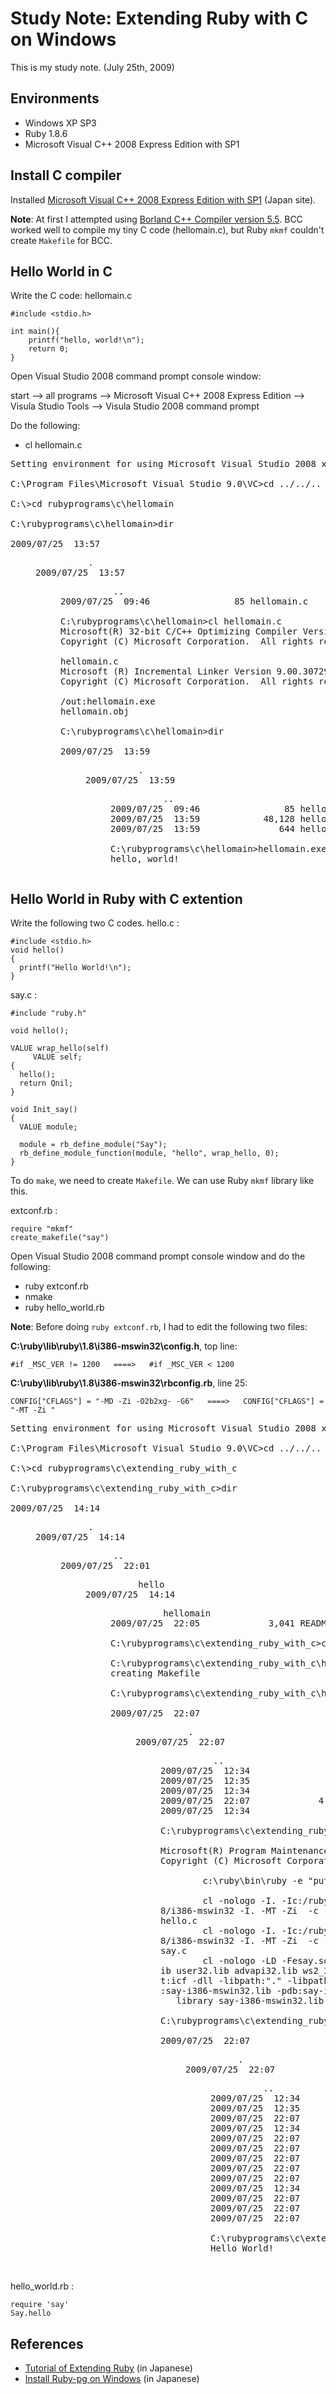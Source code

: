 Study Note: Extending Ruby with C on Windows
============================================

This is my study note. (July 25th, 2009)


Environments
------------
- Windows XP SP3
- Ruby 1.8.6
- Microsoft Visual C++ 2008 Express Edition with SP1


Install C compiler
------------------
Installed [Microsoft Visual C++ 2008 Express Edition with SP1](http://www.microsoft.com/japan/msdn/vstudio/express/) (Japan site).

**Note**: At first I attempted using [Borland C++ Compiler version 5.5](http://edn.embarcadero.com/jp/article/20633). BCC worked well to compile my tiny C code (hellomain.c), but Ruby `mkmf` couldn't create `Makefile` for BCC.


Hello World in C
----------------
Write the C code: hellomain.c

	#include <stdio.h>
	
	int main(){
	    printf("hello, world!\n");
	    return 0;
	}

Open Visual Studio 2008 command prompt console window:

start --> all programs --> Microsoft Visual C++ 2008 Express Edition --> Visula Studio Tools --> Visula Studio 2008 command prompt

Do the following:

- cl hellomain.c

<pre>
Setting environment for using Microsoft Visual Studio 2008 x86 tools.

C:\Program Files\Microsoft Visual Studio 9.0\VC>cd ../../..

C:\>cd rubyprograms\c\hellomain

C:\rubyprograms\c\hellomain>dir

2009/07/25  13:57    <DIR>          .
2009/07/25  13:57    <DIR>          ..
2009/07/25  09:46                85 hellomain.c

C:\rubyprograms\c\hellomain>cl hellomain.c
Microsoft(R) 32-bit C/C++ Optimizing Compiler Version 15.00.30729.01 for 80x86
Copyright (C) Microsoft Corporation.  All rights reserved.

hellomain.c
Microsoft (R) Incremental Linker Version 9.00.30729.01
Copyright (C) Microsoft Corporation.  All rights reserved.

/out:hellomain.exe
hellomain.obj

C:\rubyprograms\c\hellomain>dir

2009/07/25  13:59    <DIR>          .
2009/07/25  13:59    <DIR>          ..
2009/07/25  09:46                85 hellomain.c
2009/07/25  13:59            48,128 hellomain.exe
2009/07/25  13:59               644 hellomain.obj

C:\rubyprograms\c\hellomain>hellomain.exe
hello, world!
</pre>


Hello World in Ruby with C extention
------------------------------------
Write the following two C codes.
hello.c :

	#include <stdio.h>
	void hello()
	{
	  printf("Hello World!\n");
	}

say.c : 

	#include "ruby.h"
	
	void hello();
	
	VALUE wrap_hello(self)
	     VALUE self;
	{
	  hello();
	  return Qnil;
	}
	
	void Init_say()
	{
	  VALUE module;
	
	  module = rb_define_module("Say");
	  rb_define_module_function(module, "hello", wrap_hello, 0);
	}

To do `make`, we need to create `Makefile`. We can use Ruby `mkmf` library like this.

extconf.rb :

	require "mkmf"
	create_makefile("say")

Open Visual Studio 2008 command prompt console window and do the following:

- ruby extconf.rb
- nmake
- ruby hello_world.rb

**Note**: Before doing `ruby extconf.rb`, I had to edit the following two files:

**C:\ruby\lib\ruby\1.8\i386-mswin32\config.h**, top line:

	#if _MSC_VER != 1200   ====>   #if _MSC_VER < 1200

**C:\ruby\lib\ruby\1.8\i386-mswin32\rbconfig.rb**, line 25:

	CONFIG["CFLAGS"] = "-MD -Zi -O2b2xg- -G6"   ====>   CONFIG["CFLAGS"] = "-MT -Zi "

<pre>
Setting environment for using Microsoft Visual Studio 2008 x86 tools.

C:\Program Files\Microsoft Visual Studio 9.0\VC>cd ../../..

C:\>cd rubyprograms\c\extending_ruby_with_c

C:\rubyprograms\c\extending_ruby_with_c>dir

2009/07/25  14:14    <DIR>          .
2009/07/25  14:14    <DIR>          ..
2009/07/25  22:01    <DIR>          hello
2009/07/25  14:14    <DIR>          hellomain
2009/07/25  22:05             3,041 README.md

C:\rubyprograms\c\extending_ruby_with_c>cd hello

C:\rubyprograms\c\extending_ruby_with_c\hello>ruby extconf.rb
creating Makefile

C:\rubyprograms\c\extending_ruby_with_c\hello>dir

2009/07/25  22:07    <DIR>          .
2009/07/25  22:07    <DIR>          ..
2009/07/25  12:34                42 extconf.rb
2009/07/25  12:35                71 hello.c
2009/07/25  12:34                24 hello_world.rb
2009/07/25  22:07             4,664 Makefile
2009/07/25  12:34               259 say.c

C:\rubyprograms\c\extending_ruby_with_c\hello>nmake

Microsoft(R) Program Maintenance Utility Version 9.00.30729.01
Copyright (C) Microsoft Corporation.  All rights reserved.

        c:\ruby\bin\ruby -e "puts 'EXPORTS', 'Init_say'"  > say-i386-mswin32.def

        cl -nologo -I. -Ic:/ruby/lib/ruby/1.8/i386-mswin32 -Ic:/ruby/lib/ruby/1.
8/i386-mswin32 -I. -MT -Zi  -c -Tchello.c
hello.c
        cl -nologo -I. -Ic:/ruby/lib/ruby/1.8/i386-mswin32 -Ic:/ruby/lib/ruby/1.
8/i386-mswin32 -I. -MT -Zi  -c -Tcsay.c
say.c
        cl -nologo -LD -Fesay.so hello.obj say.obj msvcrt-ruby18.lib  oldnames.l
ib user32.lib advapi32.lib ws2_32.lib  -link -incremental:no -debug -opt:ref -op
t:icf -dll -libpath:"." -libpath:"c:/ruby/lib" -def:say-i386-mswin32.def -implib
:say-i386-mswin32.lib -pdb:say-i386-mswin32.pdb
   library say-i386-mswin32.lib and object say-i386-mswin32.exp making...

C:\rubyprograms\c\extending_ruby_with_c\hello>dir

2009/07/25  22:07    <DIR>          .
2009/07/25  22:07    <DIR>          ..
2009/07/25  12:34                42 extconf.rb
2009/07/25  12:35                71 hello.c
2009/07/25  22:07             2,907 hello.obj
2009/07/25  12:34                24 hello_world.rb
2009/07/25  22:07             4,664 Makefile
2009/07/25  22:07                19 say-i386-mswin32.def
2009/07/25  22:07               720 say-i386-mswin32.exp
2009/07/25  22:07             1,648 say-i386-mswin32.lib
2009/07/25  22:07           871,424 say-i386-mswin32.pdb
2009/07/25  12:34               259 say.c
2009/07/25  22:07            18,732 say.obj
2009/07/25  22:07            53,248 say.so
2009/07/25  22:07            77,824 vc90.pdb

C:\rubyprograms\c\extending_ruby_with_c\hello>ruby hello_world.rb
Hello World!

</pre>

hello_world.rb :

	require 'say'
	Say.hello


References
----------
- [Tutorial of Extending Ruby](http://ruby.gfd-dennou.org/tutorial/ruby-ext/) (in Japanese)
- [Install Ruby-pg on Windows](http://ronspace.cocolog-nifty.com/blog/2009/02/ruby-pg-windows.html) (in Japanese)

